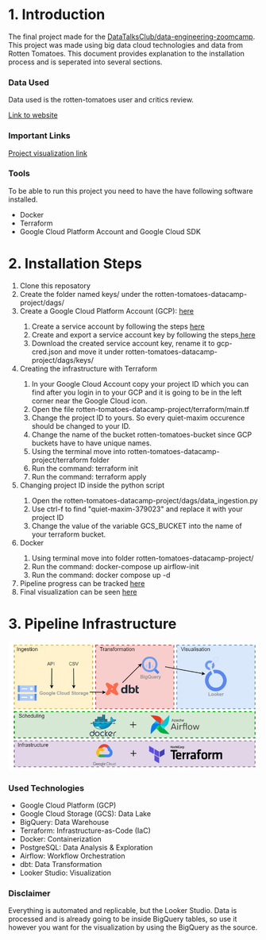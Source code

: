 <h1>1. Introduction</h1>

The final project made for the <a href="https://github.com/DataTalksClub/data-engineering-zoomcamp">DataTalksClub/data-engineering-zoomcamp</a>. This project was made using big data cloud technologies and data from Rotten Tomatoes.
This document provides explanation to the installation process and is seperated into several sections.


<h3>Data Used</h3>

Data used is the rotten-tomatoes user and critics review.

<a href="https://components.one/datasets/film-reviews-208000-critic-reviews-and-10-7-million-user-reviews"> Link to website </a>

<h3>Important Links</h3>
<a href="https://lookerstudio.google.com/reporting/ff15f220-0c6c-4e90-a30e-79c9a998874d">Project visualization link</a>

<h3>Tools</h3>

To be able to run this project you need to have the have following software installed.

<ul>
<li>Docker</li>
<li>Terraform</li>
<li>Google Cloud Platform Account and Google Cloud SDK</li>
</ul>


<h1>2. Installation Steps</h1>

<ol>
<li>Clone this reposatory</li>
<li>Create the folder named keys/ under the rotten-tomatoes-datacamp-project/dags/
<li>Create a Google Cloud Platform Account (GCP): <a href="https://cloud.google.com/"> here</a></li>
<ol>
<li>Create a service account by following the steps <a href="https://cloud.google.com/iam/docs/service-accounts-create"> here</a></li>
<li>Create and export a service account key by following the steps<a href="https://cloud.google.com/iam/docs/keys-create-delete"> here</a></li>
<li>Download the created service account key, rename it to gcp-cred.json and move it under rotten-tomatoes-datacamp-project/dags/keys/
</ol>
<li>Creating the infrastructure with Terraform</li>
<ol>
<li>In your Google Cloud Account copy your project ID which you can find after you login in to your GCP and it is going to be in the left corner near the Google Cloud icon.</li>
<li>Open the file rotten-tomatoes-datacamp-project/terraform/main.tf
<li>Change the project ID to yours. So every quiet-maxim occurence should be changed to your ID.</li>
<li> Change the name of the bucket rotten-tomatoes-bucket since GCP buckets have to have unique names.</li>
<li>Using the terminal move into rotten-tomatoes-datacamp-project/terraform folder</li>
<li>Run the command: terraform init </li>
<li>Run the command: terraform apply </li>
</ol>
  <li>Changing project ID inside the python script </li>
  <ol>
    <li>Open the rotten-tomatoes-datacamp-project/dags/data_ingestion.py</li>
    <li>Use ctrl-f to find "quiet-maxim-379023" and replace it with your project ID</li>
    <li>Change the value of the variable GCS_BUCKET into the name of your terraform bucket.</li>
  </ol>
  
<li>Docker</li>
<ol>
<li>Using terminal move into folder rotten-tomatoes-datacamp-project/ </li>
<li>Run the command: docker-compose up airflow-init</li>
<li>Run the command: docker compose up -d</li>
</ol>
<li>Pipeline progress can be tracked <a href="http://localhost:8080/">here</a></li>
<li>Final visualization can be seen <a href="https://lookerstudio.google.com/reporting/ff15f220-0c6c-4e90-a30e-79c9a998874d">here</a></li>
</ol>



<h1>3. Pipeline Infrastructure</h1>
<img alt="pipeline" width="1400px" src="images/pipeline.png" />

<h3>Used Technologies</h3>

<ul>
  <li>Google Cloud Platform (GCP)</li>
  <li>Google Cloud Storage (GCS): Data Lake</li>
  <li>BigQuery: Data Warehouse</li>
  <li>Terraform: Infrastructure-as-Code (IaC)</li>
  <li>Docker: Containerization</li>
  <li>PostgreSQL: Data Analysis & Exploration</li>
  <li>Airflow: Workflow Orchestration</li>
  <li>dbt: Data Transformation</li>
  <li>Looker Studio: Visualization</li>
</ul>

<h3>Disclaimer</h3>
Everything is automated and replicable, but the Looker Studio. Data is processed and is already going to be inside BigQuery tables, so use it however you want for the visualization by using the BigQuery as the source.

